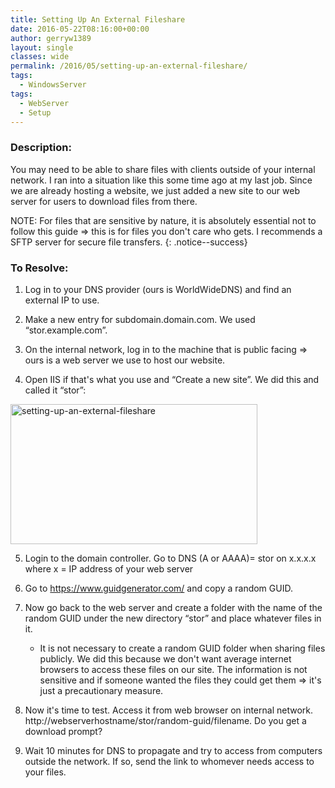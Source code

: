 ```yaml
---
title: Setting Up An External Fileshare
date: 2016-05-22T08:16:00+00:00
author: gerryw1389
layout: single
classes: wide
permalink: /2016/05/setting-up-an-external-fileshare/
tags:
  - WindowsServer
tags:
  - WebServer
  - Setup
---
```

<!--more-->

### Description:

You may need to be able to share files with clients outside of your internal network. I ran into a situation like this some time ago at my last job. Since we are already hosting a website, we just added a new site to our web server for users to download files from there.

NOTE: For files that are sensitive by nature, it is absolutely essential not to follow this guide => this is for files you don't care who gets. I recommends a SFTP server for secure file transfers.
{: .notice--success}

### To Resolve:

1. Log in to your DNS provider (ours is WorldWideDNS) and find an external IP to use.

2. Make a new entry for subdomain.domain.com. We used &#8220;stor.example.com&#8221;.

3. On the internal network, log in to the machine that is public facing => ours is a web server we use to host our website.

4. Open IIS if that's what you use and &#8220;Create a new site&#8221;. We did this and called it &#8220;stor&#8221;:

  <img class="alignnone size-full wp-image-699" src="https://automationadmin.com/assets/images/uploads/2016/09/setting-up-an-external-fileshare.png" alt="setting-up-an-external-fileshare" width="395" height="224" srcset="https://automationadmin.com/assets/images/uploads/2016/09/setting-up-an-external-fileshare.png 395w, https://automationadmin.com/assets/images/uploads/2016/09/setting-up-an-external-fileshare-300x170.png 300w" sizes="(max-width: 395px) 100vw, 395px" />

5. Login to the domain controller. Go to DNS (A or AAAA)= stor on x.x.x.x where x = IP address of your web server

6. Go to https://www.guidgenerator.com/ and copy a random GUID.

7. Now go back to the web server and create a folder with the name of the random GUID under the new directory &#8220;stor&#8221; and place whatever files in it.

   - It is not necessary to create a random GUID folder when sharing files publicly. We did this because we don't want average internet browsers to access these files on our site. The information is not sensitive and if someone wanted the files they could get them => it's just a precautionary measure.

8. Now it's time to test. Access it from web browser on internal network. http://webserverhostname/stor/random-guid/filename. Do you get a download prompt?

9. Wait 10 minutes for DNS to propagate and try to access from computers outside the network. If so, send the link to whomever needs access to your files.